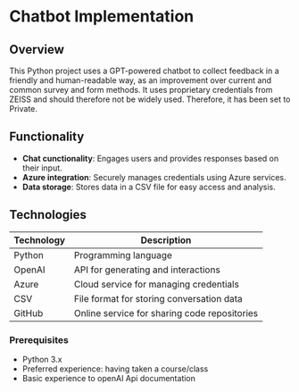 # Chatbot Implementation

## Overview
This Python project uses a GPT-powered chatbot to collect feedback in a friendly and human-readable way, as an improvement over current and common survey and form methods. It uses proprietary credentials from ZEISS and should therefore not be widely used. Therefore, it has been set to Private.

## Functionality
- **Chat cunctionality**: Engages users and provides responses based on their input.
- **Azure integration**: Securely manages credentials using Azure services.
- **Data storage**: Stores data in a CSV file for easy access and analysis.

## Technologies
 
| Technology     | Description                                   |
|----------------|-----------------------------------------------|
| Python         | Programming language                          |
| OpenAI         | API for generating and interactions           |
| Azure          | Cloud service for managing credentials        |
| CSV            | File format for storing conversation data     |
| GitHub         | Online service for sharing code repositories  |

### Prerequisites
- Python 3.x
- Preferred experience: having taken a course/class
- Basic experience to openAI Api documentation

